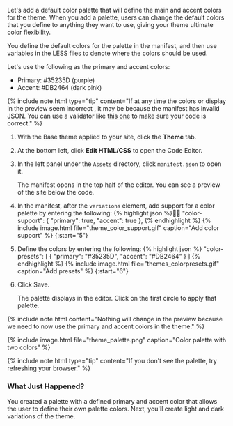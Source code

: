 Let's add a default color palette that will define the main and accent colors for the theme. When you add a palette, users can change the default colors that you define to anything they want to use, giving your theme ultimate color flexibility.

​You define the default colors for the palette in the manifest, and then use variables in the LESS files to denote where the colors should be used.

Let's use the following as the primary and accent colors:
* Primary: #35235D (purple)
* Accent: #DB2464 (dark pink)​

{% include note.html type="tip" content="If at any time  the colors or display in the preview seem incorrect , it may be because the manifest has invalid JSON. You can use a validator like [this one](https://jsonlint.com/) to make sure your code is correct." %}


1. With the Base theme applied to your site, click the **Theme** tab.

2. At the bottom left, click **Edit HTML/CSS** to open the Code Editor.

3. In the left panel under the `Assets` directory, click `manifest.json` to open it.

    The manifest opens in the top half of the editor. You can see a preview of the site below the code.
​
4. In the manifest, after the `variations` element, add support for a color palette by entering the following:
{% highlight json %}
"color-support": {
    "primary": true,
    "accent": true
    },
{% endhighlight %}
{% include image.html file="theme_color_support.gif" caption="Add color support" %}
{:start="5"}
5. Define the colors by entering the following:
{% highlight json %}
"color-presets": [
    {
        "primary": "#35235D",
        "accent": "#DB2464"
    }
]
{% endhighlight %}
{% include image.html file="themes_colorpresets.gif" caption="Add presets" %}
{:start="6"}
6. ​Click Save.
    
    The palette displays in the editor. Click on the first circle to apply that palette.
    
{% include note.html content="​Nothing will change in the preview because we need to now use the primary and accent colors in the theme." %}

{% include image.html file="theme_palette.png" caption="Color palette with two colors" %}

{% include note.html type="tip" content="If you don't see the palette, try refreshing your browser." %}


### What Just Happened?
You created a palette with a defined primary and accent color that allows the user to define their own palette colors. Next, you'll create light and dark variations of the theme.
